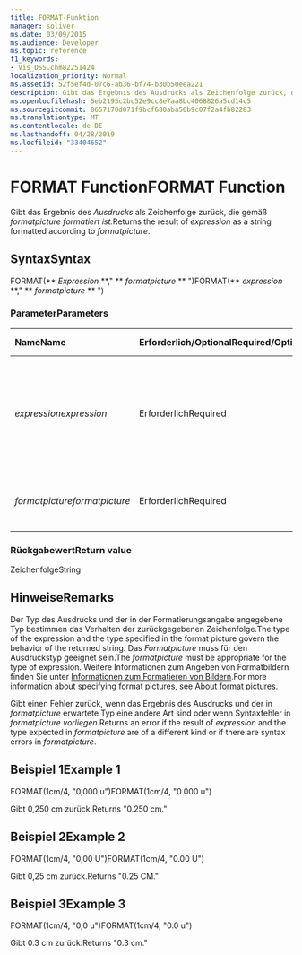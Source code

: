 ```yaml
---
title: FORMAT-Funktion
manager: soliver
ms.date: 03/09/2015
ms.audience: Developer
ms.topic: reference
f1_keywords:
- Vis_DSS.chm82251424
localization_priority: Normal
ms.assetid: 52f5ef4d-07c6-ab36-bf74-b30b50eea221
description: Gibt das Ergebnis des Ausdrucks als Zeichenfolge zurück, die gemäß formatpicture formatiert ist.
ms.openlocfilehash: 5eb2195c2bc52e9cc8e7aa8bc4068826a5cd14c5
ms.sourcegitcommit: 8657170d071f9bcf680aba50b9c07f2a4fb82283
ms.translationtype: MT
ms.contentlocale: de-DE
ms.lasthandoff: 04/28/2019
ms.locfileid: "33404652"
---
```

# <a name="format-function"></a><span data-ttu-id="f6fc4-103">FORMAT Function</span><span class="sxs-lookup"><span data-stu-id="f6fc4-103">FORMAT Function</span></span>

<span data-ttu-id="f6fc4-104">Gibt das Ergebnis des _Ausdrucks_ als Zeichenfolge zurück, die gemäß _formatpicture formatiert ist._</span><span class="sxs-lookup"><span data-stu-id="f6fc4-104">Returns the result of  _expression_ as a string formatted according to  _formatpicture_.</span></span>
  
## <a name="syntax"></a><span data-ttu-id="f6fc4-105">Syntax</span><span class="sxs-lookup"><span data-stu-id="f6fc4-105">Syntax</span></span>

<span data-ttu-id="f6fc4-106">FORMAT(\*\* *Expression* \*\*," \*\* *formatpicture* \*\* ")</span><span class="sxs-lookup"><span data-stu-id="f6fc4-106">FORMAT(\*\* *expression* \*\*," \*\* *formatpicture* \*\* ")</span></span> 
  
### <a name="parameters"></a><span data-ttu-id="f6fc4-107">Parameter</span><span class="sxs-lookup"><span data-stu-id="f6fc4-107">Parameters</span></span>

|<span data-ttu-id="f6fc4-108">**Name**</span><span class="sxs-lookup"><span data-stu-id="f6fc4-108">**Name**</span></span>|<span data-ttu-id="f6fc4-109">**Erforderlich/Optional**</span><span class="sxs-lookup"><span data-stu-id="f6fc4-109">**Required/Optional**</span></span>|<span data-ttu-id="f6fc4-110">**Datentyp**</span><span class="sxs-lookup"><span data-stu-id="f6fc4-110">**Data Type**</span></span>|<span data-ttu-id="f6fc4-111">**Beschreibung**</span><span class="sxs-lookup"><span data-stu-id="f6fc4-111">**Description**</span></span>|
|:-----|:-----|:-----|:-----|
| <span data-ttu-id="f6fc4-112">_expression_</span><span class="sxs-lookup"><span data-stu-id="f6fc4-112">_expression_</span></span> <br/> |<span data-ttu-id="f6fc4-113">Erforderlich</span><span class="sxs-lookup"><span data-stu-id="f6fc4-113">Required</span></span>  <br/> |<span data-ttu-id="f6fc4-114">**String**</span><span class="sxs-lookup"><span data-stu-id="f6fc4-114">**String**</span></span> <br/> |<span data-ttu-id="f6fc4-115">Eine Kombination aus Konstanten, Operatoren, Funktionen und Bezügen auf ShapeSheet-Zellen, die einen Wert ergeben.</span><span class="sxs-lookup"><span data-stu-id="f6fc4-115">A combination of constants, operators, functions, and references to ShapeSheet cells that results in a value.</span></span>  <br/> |
| <span data-ttu-id="f6fc4-116">_formatpicture_</span><span class="sxs-lookup"><span data-stu-id="f6fc4-116">_formatpicture_</span></span> <br/> |<span data-ttu-id="f6fc4-117">Erforderlich</span><span class="sxs-lookup"><span data-stu-id="f6fc4-117">Required</span></span>  <br/> |<span data-ttu-id="f6fc4-118">**String**</span><span class="sxs-lookup"><span data-stu-id="f6fc4-118">**String**</span></span> <br/> |<span data-ttu-id="f6fc4-119">Die Formatierungsangabe zum Formatieren der Zeichenfolge.</span><span class="sxs-lookup"><span data-stu-id="f6fc4-119">The format picture used to fomat the string.</span></span>  <br/> |
   
### <a name="return-value"></a><span data-ttu-id="f6fc4-120">Rückgabewert</span><span class="sxs-lookup"><span data-stu-id="f6fc4-120">Return value</span></span>

<span data-ttu-id="f6fc4-121">Zeichenfolge</span><span class="sxs-lookup"><span data-stu-id="f6fc4-121">String</span></span>
  
## <a name="remarks"></a><span data-ttu-id="f6fc4-122">Hinweise</span><span class="sxs-lookup"><span data-stu-id="f6fc4-122">Remarks</span></span>

<span data-ttu-id="f6fc4-123">Der Typ des Ausdrucks und der in der Formatierungsangabe angegebene Typ bestimmen das Verhalten der zurückgegebenen Zeichenfolge.</span><span class="sxs-lookup"><span data-stu-id="f6fc4-123">The type of the expression and the type specified in the format picture govern the behavior of the returned string.</span></span> <span data-ttu-id="f6fc4-124">Das  _Formatpicture_ muss für den Ausdruckstyp geeignet sein.</span><span class="sxs-lookup"><span data-stu-id="f6fc4-124">The  _formatpicture_ must be appropriate for the type of expression.</span></span> <span data-ttu-id="f6fc4-125">Weitere Informationen zum Angeben von Formatbildern finden Sie unter [Informationen zum Formatieren von Bildern](about-format-pictures.md).</span><span class="sxs-lookup"><span data-stu-id="f6fc4-125">For more information about specifying format pictures, see [About format pictures](about-format-pictures.md).</span></span>
  
<span data-ttu-id="f6fc4-126">Gibt einen Fehler zurück, wenn das Ergebnis des Ausdrucks und der in _formatpicture_ erwartete Typ eine andere Art sind oder wenn Syntaxfehler in  _formatpicture vorliegen._</span><span class="sxs-lookup"><span data-stu-id="f6fc4-126">Returns an error if the result of  _expression_ and the type expected in  _formatpicture_ are of a different kind or if there are syntax errors in  _formatpicture_.</span></span>
  
## <a name="example-1"></a><span data-ttu-id="f6fc4-127">Beispiel 1</span><span class="sxs-lookup"><span data-stu-id="f6fc4-127">Example 1</span></span>

<span data-ttu-id="f6fc4-128">FORMAT(1cm/4, "0,000 u")</span><span class="sxs-lookup"><span data-stu-id="f6fc4-128">FORMAT(1cm/4, "0.000 u")</span></span>
  
<span data-ttu-id="f6fc4-129">Gibt 0,250 cm zurück.</span><span class="sxs-lookup"><span data-stu-id="f6fc4-129">Returns "0.250 cm."</span></span>
  
## <a name="example-2"></a><span data-ttu-id="f6fc4-130">Beispiel 2</span><span class="sxs-lookup"><span data-stu-id="f6fc4-130">Example 2</span></span>

<span data-ttu-id="f6fc4-131">FORMAT(1cm/4, "0,00 U")</span><span class="sxs-lookup"><span data-stu-id="f6fc4-131">FORMAT(1cm/4, "0.00 U")</span></span>
  
<span data-ttu-id="f6fc4-132">Gibt 0,25 cm zurück.</span><span class="sxs-lookup"><span data-stu-id="f6fc4-132">Returns "0.25 CM."</span></span>
  
## <a name="example-3"></a><span data-ttu-id="f6fc4-133">Beispiel 3</span><span class="sxs-lookup"><span data-stu-id="f6fc4-133">Example 3</span></span>

<span data-ttu-id="f6fc4-134">FORMAT(1cm/4, "0,0 u")</span><span class="sxs-lookup"><span data-stu-id="f6fc4-134">FORMAT(1cm/4, "0.0 u")</span></span>
  
<span data-ttu-id="f6fc4-135">Gibt 0.3 cm zurück.</span><span class="sxs-lookup"><span data-stu-id="f6fc4-135">Returns "0.3 cm."</span></span>
  


